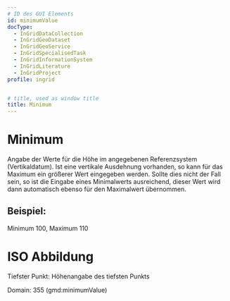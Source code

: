 ```yaml
---
# ID des GUI Elements
id: minimumValue
docType:
  - InGridDataCollection
  - InGridGeoDataset
  - InGridGeoService
  - InGridSpecialisedTask
  - InGridInformationSystem
  - InGridLiterature
  - InGridProject
profile: ingrid


# title, used as window title
title: Minimum
---
```


# Minimum

Angabe der Werte für die Höhe im angegebenen Referenzsystem (Vertikaldatum). Ist eine vertikale Ausdehnung vorhanden, so kann für das Maximum ein größerer Wert eingegeben werden. Sollte dies nicht der Fall sein, so ist die Eingabe eines Minimalwerts ausreichend, dieser Wert wird dann automatisch ebenso für den Maximalwert übernommen.

## Beispiel:

Minimum 100, Maximum 110

# ISO Abbildung

Tiefster Punkt: Höhenangabe des tiefsten Punkts

Domain: 355 (gmd:minimumValue)
